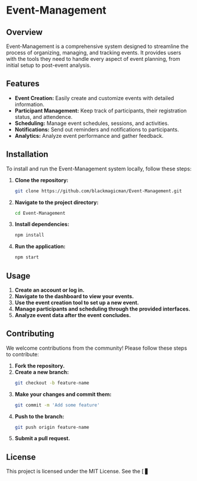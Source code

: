 # Event-Management

## Overview
Event-Management is a comprehensive system designed to streamline the process of organizing, managing, and tracking events. It provides users with the tools they need to handle every aspect of event planning, from initial setup to post-event analysis.

## Features
- **Event Creation:** Easily create and customize events with detailed information.
- **Participant Management:** Keep track of participants, their registration status, and attendence.  
- **Scheduling:** Manage event schedules, sessions, and activities. 
- **Notifications:** Send out reminders and notifications to participants.
- **Analytics:** Analyze event performance and gather feedback.

## Installation
To install and run the Event-Management system locally, follow these steps:  

1. **Clone the repository:**
   ```bash
   git clone https://github.com/blackmagicman/Event-Management.git
   ```

2. **Navigate to the project directory:**
   ```bash
   cd Event-Management
   ```

3. **Install dependencies:**
   ```bash
   npm install
   ```

4. **Run the application:**
   ```bash
   npm start
   ```

## Usage
1. **Create an account or log in.**
2. **Navigate to the dashboard to view your events.**
3. **Use the event creation tool to set up a new event.**
4. **Manage participants and scheduling through the provided interfaces.**
5. **Analyze event data after the event concludes.**

## Contributing
We welcome contributions from the community! Please follow these steps to contribute:

1. **Fork the repository.**
2. **Create a new branch:**
   ```bash
   git checkout -b feature-name
   ```
3. **Make your changes and commit them:**
   ```bash
   git commit -m 'Add some feature'
   ```
4. **Push to the branch:**
   ```bash
   git push origin feature-name
   ```
5. **Submit a pull request.**

## License
This project is licensed under the MIT License. See the [ ▋
